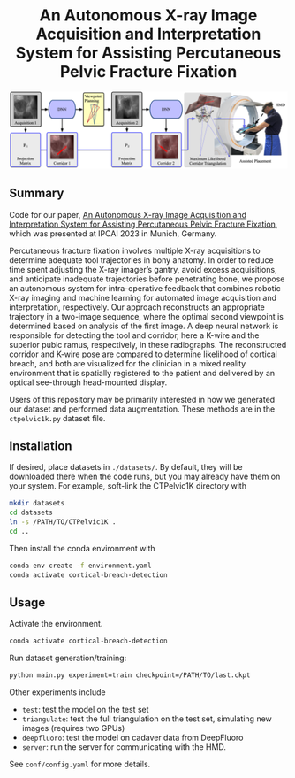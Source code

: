<div align="center">

# An Autonomous X-ray Image Acquisition and Interpretation System for Assisting Percutaneous Pelvic Fracture Fixation

![Overview](/images/overview.png)

</div>
<div align="left">

## Summary

Code for our paper, [An Autonomous X-ray Image Acquisition and Interpretation System for Assisting Percutaneous Pelvic Fracture Fixation](https://link.springer.com/article/10.1007/s11548-023-02941-y), which was presented at IPCAI 2023 in Munich, Germany.

Percutaneous fracture fixation involves multiple X-ray acquisitions to determine adequate tool trajectories in bony anatomy. In order to reduce time spent adjusting the X-ray imager’s gantry, avoid excess acquisitions, and anticipate inadequate trajectories before penetrating bone, we propose an autonomous system for intra-operative feedback that combines robotic X-ray imaging and machine learning for automated image acquisition and interpretation, respectively. Our approach reconstructs an appropriate trajectory in a two-image sequence, where the optimal second viewpoint is determined based on analysis of the first image. A deep neural network is responsible for detecting the tool and corridor, here a K-wire and the superior pubic ramus, respectively, in these radiographs. The reconstructed corridor and K-wire pose are compared to determine likelihood of cortical breach, and both are visualized for the clinician in a mixed reality environment that is spatially registered to the patient and delivered by an optical see-through head-mounted display.

Users of this repository may be primarily interested in how we generated our dataset and performed data augmentation. These methods are in the `ctpelvic1k.py` dataset file.

## Installation

If desired, place datasets in `./datasets/`. By default, they will be downloaded there when the code runs, but you may already have them on your system. For example, soft-link the CTPelvic1K directory with

```bash
mkdir datasets
cd datasets
ln -s /PATH/TO/CTPelvic1K .
cd ..
```

Then install the conda environment with

```bash
conda env create -f environment.yaml
conda activate cortical-breach-detection
```

## Usage

Activate the environment.

```bash
conda activate cortical-breach-detection
```

Run dataset generation/training:

```bash
python main.py experiment=train checkpoint=/PATH/TO/last.ckpt
```

Other experiments include

- `test`: test the model on the test set
- `triangulate`: test the full triangulation on the test set, simulating new images (requires two GPUs)
- `deepfluoro`: test the model on cadaver data from DeepFluoro
- `server`: run the server for communicating with the HMD.

See `conf/config.yaml` for more details.

</div>

